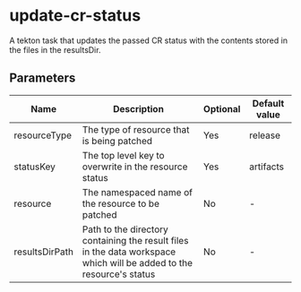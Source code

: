# update-cr-status

A tekton task that updates the passed CR status with the contents stored in the files in the resultsDir.

## Parameters

| Name | Description | Optional | Default value |
|------|-------------|----------|---------------|
| resourceType | The type of resource that is being patched | Yes | release |
| statusKey | The top level key to overwrite in the resource status | Yes | artifacts |
| resource | The namespaced name of the resource to be patched | No | - |
| resultsDirPath | Path to the directory containing the result files in the data workspace which will be added to the resource's status | No | - |
